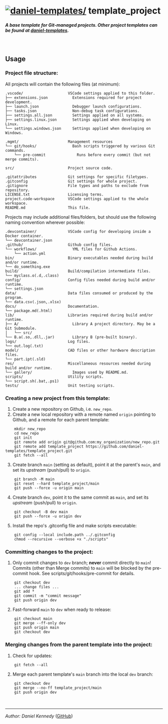 <!--
    NOTE: To preview this file in VSCode, press F1 and run "Markdown: Open Preview to the Side".
-->

<!-- TODO: Find and replace the following within this file.
* Uncheck "whole word" match
* Do NOT edit the Reference Links section!!
ORG:    daniel-templates
REPO:   template_project
-->


# [![daniel-templates/][icon_daniel-templates]][home_daniel-templates]  template_project

<!-- TODO: Edit description. -->
##### A base template for Git-managed projects. Other project templates can be found at [daniel-templates][home_daniel-templates].

<!-- OPTIONAL: Add Title Image -->
<!--
![Title image alt-text](res/gallery/title.png "Title image mouseover text")
-->

<br/>



<!-- OPTIONAL: Add System Requirements section. -->
<!--
## System Requirements

#### Windows:
- Windows 10 or later (tested on Windows 11)
- Autodesk Inventor 2023
- Git ([from here](https://git-scm.com/download/win), or similar)
- Make ([from here](https://gnuwin32.sourceforge.net/packages/make.htm), or similar)

#### Linux:
- Ubuntu 20.04 (tested)
- Bash 5.0 or later

<br/>
-->



<!-- OPTIONAL: Add Installation section. -->
<!--
## Installation

#### Downloading the repository:
In a terminal window, clone this repo to your system *with submodules*:
```
git clone --recurse-submodules https://github.com/daniel-templates/template_project.git
```
If you already cloned the repository without ```--recurse-submodules```, you'll need to run the following from the root directory of the repository:
```
git submodule update --init --recursive
```

#### Installing the software:
Enter the project directory using ```cd template_project``` , then run the following commands to install:
```
chmod +x install.sh
./install.sh
```

<br/>
-->



## Usage

<!-- OPTIONAL: Add Usage section. -->

### Project file structure:

All projects will contain the following files (at minimum):

```
.vscode/                    VSCode settings applied to this folder.
├── extensions.json           Extensions required for project development.
├── launch.json               Debugger launch configurations.
├── tasks.json                Non-debug task configurations.
├── settings.all.json         Settings applied on all systems.
├── settings.linux.json       Settings applied when developing on Linux.
└── settings.windows.json     Settings applied when developing on Windows.

.mgmt/                      Management resources
└── git/hooks/                Bash scripts triggered by various Git commands.
    └── pre-commit              Runs before every commit (but not merge commits).

src/                        Project source code.

.gitattributes              Git settings for specific filetypes.
.gitconfig                  Git settings for whole project.
.gitignore                  File types and paths to exclude from repository.
LICENSE.txt                 Licensing terms.
project.code-workspace      VSCode settings applied to the whole workspace.
README.md                   This file.
```

Projects may include additional files/folders, but should use the following naming convention wherever possible:

```
.devcontainer/              VSCode config for developing inside a Docker container.
└── devcontainer.json
.github/                    Github config files.
└── workflows/                YML files for Github Actions.
    └── action.yml
bin/                        Binary executables needed during build and/or runtime.
└── do_something.exe
build/                      Build/compilation intermediate files.
└── myclass.o(.d,.class)
config/                     Config files needed during build and/or runtime.
└── settings.json
data/                       Data files consumed or produced by the program.
└── data.csv(.json,.xlsx)
docs/                       Documentation.
└── package.md(.html)
lib/                        Libraries required during build and/or runtime.
├── A/                        Library A project directory. May be a Git Submodule.
│   └── src/
└── B.a(.so,.dll,.jar)        Library B (pre-built binary).
logs/                       Log files.
└── out.log(.txt)
model/                      CAD files or other hardware description files.
└── part.ipt(.sld)
res/                        Miscellaneous resources needed during build and/or runtime.
└── gallery/                  Images used by README.md.
scripts/                    Utility scripts.
└── script.sh(.bat,.ps1)
tests/                      Unit testing scripts.
```


### Creating a new project from this template:
1. Create a new repository on Github, i.e. `new_repo`.
2. Create a new local repository with a remote named `origin` pointing to Github,
and a remote for each parent template:
```
    mkdir new_repo
    cd new_repo
    git init
    git remote add origin git@github.com:my_organization/new_repo.git
    git remote add template_project https://github.com/daniel-templates/template_project.git
    git fetch --all
```
3. Create branch `main` (setting as default), point it at the parent's `main`, and set its *upstream* (push/pull) to `origin`.
```
    git branch -M main
    git reset --hard template_project/main
    git push --force -u origin main
```
4. Create branch `dev`, point it to the same commit as `main`, and set its *upstream* (push/pull) to `origin`.
```
    git checkout -B dev main
    git push --force -u origin dev
```
5. Install the repo's .gitconfig file and make scripts executable:
```
    git config --local include.path ../.gitconfig
    chmod --recursive --verbose +x "./scripts"
```


### Committing changes to the project:
1. Only commit changes to `dev` branch; **never** commit directly to `main`!
Commits (other than Merge commits) to `main` will be blocked by the pre-commit hook. See scripts/git/hooks/pre-commit for details.
```
    git checkout dev
    ... change files ...
    git add *
    git commit -m "commit message"
    git push origin dev
```
2. Fast-forward `main` to `dev` when ready to release:
```
    git checkout main
    git merge --ff-only dev
    git push origin main
    git checkout dev
```


### Merging changes from the parent template into the project:
1. Check for updates:
```
    git fetch --all
```
2. Merge each parent template's `main` branch into the local `dev` branch:
```
    git checkout dev
    git merge --no-ff template_project/main
    git push origin dev
```

<br/>



<!-- OPTIONAL: Add Documentation section. -->
<!--
## Documentation:
Please refer to documentation directory: [doc/](doc/)

<br/>
-->



<!-- OPTIONAL: Add photo gallery. -->
<!--
## Gallery

#### Image Title 1:

![](res/gallery/image1.png)

<br/>
-->




---
*Author: Daniel Kennedy* ([GitHub][home_danielk-98])
<!-- TODO: Add additional credits -->

<br/>



<!-- Reference Links -->
<!-- DO NOT MODIFY! -->
[home_danielk-98]: https://github.com/danielk-98?tab=repositories
[home_daniel-templates]: https://github.com/orgs/daniel-templates/repositories
[home_daniel-contrib]: https://github.com/orgs/daniel-contrib/repositories
[home_daniel-experiments]: https://github.com/orgs/daniel-experiments/repositories
[home_daniel-hardware]: https://github.com/orgs/daniel-hardware/repositories
[home_daniel-robotics]: https://github.com/orgs/daniel-robotics/repositories
[home_daniel-utilities]: https://github.com/orgs/daniel-utilities/repositories
[icon_danielk-98]: https://avatars.githubusercontent.com/u/78428703?&s=60 "Github User: danielk-98"
[icon_daniel-templates]: https://avatars.githubusercontent.com/u/132400164?s=60 "Github Organization: daniel-templates"
[icon_daniel-contrib]: https://avatars.githubusercontent.com/u/107002767?s=60 "Github Organization: daniel-contrib"
[icon_daniel-experiments]: https://avatars.githubusercontent.com/u/111267723?s=60 "Github Organization: daniel-experiments"
[icon_daniel-hardware]: https://avatars.githubusercontent.com/u/111267783?s=60 "Github Organization: daniel-hardware"
[icon_daniel-robotics]: https://avatars.githubusercontent.com/u/107002723?s=60 "Github Organization: daniel-robotics"
[icon_daniel-utilities]: https://avatars.githubusercontent.com/u/107002832?s=60 "Github Organization: daniel-utilities"
